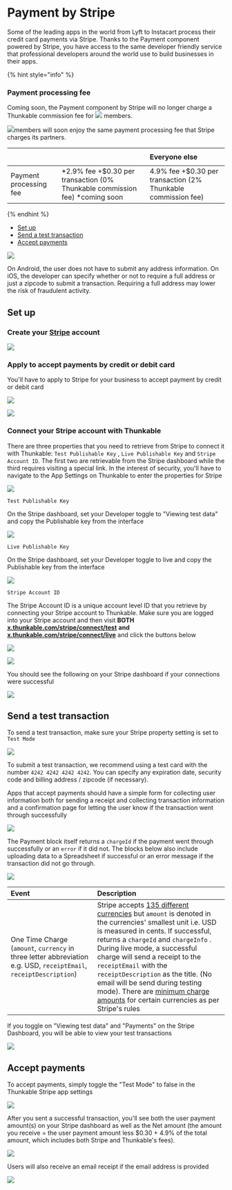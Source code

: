 # Payment by Stripe

Some of the leading apps in the world from Lyft to Instacart process their credit card payments via Stripe. Thanks to the Payment component powered by Stripe, you have access to the same developer friendly service that professional developers around the world use to build businesses in their apps.

{% hint style="info" %}
### Payment processing fee

Coming soon, the Payment component by Stripe will no longer charge a Thunkable commission fee for ![](.gitbook/assets/pro.png) members. 

![](.gitbook/assets/pro.png)members will soon enjoy the same payment processing fee that Stripe charges its partners.



<table>
  <thead>
    <tr>
      <th style="text-align:left"></th>
      <th style="text-align:left">
        <p></p>
        <p>
          <img src=".gitbook/assets/pro.png" alt/>
        </p>
      </th>
      <th style="text-align:left">Everyone else</th>
    </tr>
  </thead>
  <tbody>
    <tr>
      <td style="text-align:left">Payment processing fee</td>
      <td style="text-align:left">*2.9% fee +$0.30 per transaction (0% Thunkable commission fee) *coming
        soon</td>
      <td style="text-align:left">4.9% fee +$0.30 per transaction (2% Thunkable commission fee)</td>
    </tr>
  </tbody>
</table>
{% endhint %}

* [Set up](payment.md#set-up)
* [Send a test transaction](payment.md#send-a-test-transaction)
* [Accept payments](payment.md#accept-payments)

![](.gitbook/assets/thunkable-documentation-exhibits-71.png)

On Android, the user does not have to submit any address information. On iOS, the developer can specify whether or not to require a full address or just a zipcode to submit a transaction. Requiring a full address may lower the risk of fraudulent activity.

## Set up

### Create your [Stripe](https://stripe.com/) account

![](.gitbook/assets/payment-stripe-fig-1%20%281%29.png)

### Apply to accept payments by credit or debit card

You'll have to apply to Stripe for your business to accept payment by credit or debit card

![](.gitbook/assets/payment-stripe-fig-2%20%282%29.png)

![](.gitbook/assets/payment-stripe-fig-3.png)

### Connect your Stripe account with Thunkable

There are three properties that you need to retrieve from Stripe to connect it with Thunkable: `Test Publishable Key` , `Live Publishable Key` and `Stripe Account ID`. The first two are retrievable from the Stripe dashboard while the third requires visiting a special link. In the interest of security, you'll have to navigate to the App Settings on Thunkable to enter the properties for Stripe

![](.gitbook/assets/payment-stripe-fig-7%20%284%29.png)

`Test Publishable Key`

On the Stripe dashboard, set your Developer toggle to "Viewing test data" and copy the Publishable key from the interface

![](.gitbook/assets/payment-stripe-fig-8%20%281%29.png)

`Live Publishable Key`

On the Stripe dashboard, set your Developer toggle to live and copy the Publishable key from the interface

![](.gitbook/assets/payment-stripe-fig-9%20%282%29.png)

`Stripe Account ID`

The Stripe Account ID is a unique account level ID that you retrieve by connecting your Stripe account to Thunkable. Make sure you are logged into your Stripe account and then visit **BOTH** [**x.thunkable.com/stripe/connect/test**](https://x.thunkable.com/stripe/connect/test) **and** [**x.thunkable.com/stripe/connect/live**](https://x.thunkable.com/stripe/connect/live) and click the buttons below

![](.gitbook/assets/payment-stripe-fig-10%20%281%29.png)

![](.gitbook/assets/payment-stripe-fig-11.png)

You should see the following on your Stripe dashboard if your connections were successful

![](.gitbook/assets/payment-stripe-fig-18%20%281%29.png)

## Send a test transaction

To send a test transaction, make sure your Stripe property setting is set to `Test Mode`

![](.gitbook/assets/payment-stripe-fig-7%20%282%29.png)

To submit a test transaction, we recommend using a test card with the number `4242 4242 4242 4242`. You can specify any expiration date, security code and billing address / zipcode \(if necessary\).

Apps that accept payments should have a simple form for collecting user information both for sending a receipt and collecting transaction information and a confirmation page for letting the user know if the transaction went through successfully

![](.gitbook/assets/payment-stripe-fig-12%20%281%29.png)

The Payment block itself returns a `chargeId` if the payment went through successfully or an `error` if it did not. The blocks below also include uploading data to a Spreadsheet if successful or an error message if the transaction did not go through.

![](.gitbook/assets/payment-stripe-fig-4%20%281%29.png)

| Event | Description |
| :--- | :--- |
| One Time Charge \(`amount`, `currency` in three letter abbreviation e.g. USD, `receiptEmail`, `receiptDescription`\) | Stripe accepts [135 different currencies](https://stripe.com/docs/currencies#charge-currencies) but `amount` is denoted in the currencies' smallest unit i.e. USD is measured in cents. If successful, returns a `chargeId` and `chargeInfo` . During live mode, a successful charge will send a receipt to the `receiptEmail` with the `receiptDescription` as the title. \(No email will be send during testing mode\). There are [minimum charge amounts](https://stripe.com/docs/currencies#charge-currencies) for certain currencies as per Stripe's rules |

If you toggle on "Viewing test data" and "Payments" on the Stripe Dashboard, you will be able to view your test transactions

![](.gitbook/assets/payment-stripe-fig-15%20%281%29.png)

## Accept payments

To accept payments, simply toggle the "Test Mode" to false in the Thunkable Stripe app settings

![](.gitbook/assets/payment-stripe-fig-14.png)

After you sent a successful transaction, you'll see both the user payment amount\(s\) on your Stripe dashboard as well as the Net amount \(the amount you receive = the user payment amount less $0.30 + 4.9% of the total amount, which includes both Stripe and Thunkable's fees\).

![](.gitbook/assets/payment-stripe-fig-16.png)

Users will also receive an email receipt if the email address is provided

![](.gitbook/assets/payment-stripe-fig-17.png)

